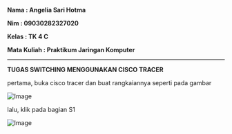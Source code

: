 **Nama          : Angelia Sari Hotma**

**Nim           : 09030282327020**

**Kelas         : TK 4 C**

**Mata Kuliah   : Praktikum Jaringan Komputer**

---

**TUGAS SWITCHING MENGGUNAKAN CISCO TRACER**

pertama, buka cisco tracer dan buat rangkaiannya seperti pada gambar

![Image](https://github.com/user-attachments/assets/84174ebc-1e98-45fe-807f-ccd5b8223c58)

lalu, klik pada bagian S1



![Image](https://github.com/user-attachments/assets/ef79f525-ef8f-41e5-a19e-a75a518f9e71)




